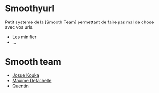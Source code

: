Smoothyurl
==========

Petit systeme de la [Smooth Team] permettant de faire pas mal de chose avec vos urls.

* Les minifier
* ...


Smooth team
===========

* [Josue Kouka](http://josuebrunel.org)
* [Maxime Defachelle](http://maximedefachelle.com)
* [Quentin](http://sosmooth.fr)



